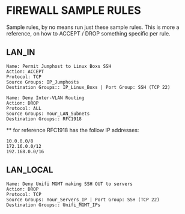 # FIREWALL SAMPLE RULES

Sample rules, by no means run just these sample rules.
This is more a reference, on how to ACCEPT / DROP something specific per rule.

## LAN_IN

```
Name: Permit Jumphost to Linux Boxs SSH
Action: ACCEPT
Protocol: TCP
Source Groups: IP_Jumphosts 
Destination Groups:: IP_Linux_Boxs | Port Group: SSH (TCP 22)
```

```
Name: Deny Inter-VLAN Routing
Action: DROP
Protocol: ALL
Source Groups: Your_LAN_Subnets
Destination Groups:: RFC1918
```

** for reference RFC1918 has the follow IP addresses:
```
10.0.0.0/8
172.16.0.0/12
192.168.0.0/16
```

## LAN_LOCAL

```
Name: Deny Unifi MGMT making SSH OUT to servers
Action: DROP
Protocol: TCP
Source Groups: Your_Servers_IP | Port Group: SSH (TCP 22)
Destination Groups:: Unifi_MGMT_IPs
```